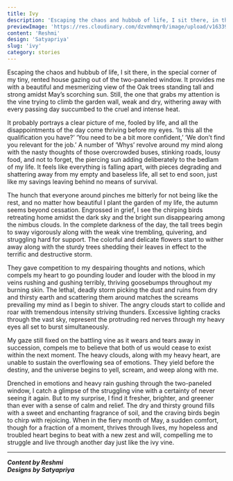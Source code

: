 ```yaml
---
title: Ivy
description: 'Escaping the chaos and hubbub of life, I sit there, in the special corner of my tiny, rented house gazing...'
previewImage: 'https://res.cloudinary.com/dzvmhmqr0/image/upload/v1633980307/Articles%20Cover%20Image/Ivy_ig9sbw.jpg'
content: 'Reshmi'
design: 'Satyapriya'
slug: 'ivy'
category: stories
---
```


Escaping the chaos and hubbub of life, I sit there, in the special corner of my tiny, rented house gazing out of the two-paneled window. It provides me with a beautiful and mesmerizing view of the Oak trees standing tall and strong amidst May’s scorching sun. Still, the one that grabs my attention is the vine trying to climb the garden wall, weak and dry, withering away with every passing day succumbed to the cruel and intense heat.

It probably portrays a clear picture of me, fooled by life, and all the disappointments of the day come thriving before my eyes. ‘Is this all the qualification you have?’ ‘You need to be a bit more confident,’ ‘We don’t find you relevant for the job.’ A number of ‘Whys’ revolve around my mind along with the nasty thoughts of those overcrowded buses, stinking roads, lousy food, and not to forget, the piercing sun adding deliberately to the bedlam of my life. It feels like everything is falling apart, with pieces degrading and shattering away from my empty and baseless life, all set to end soon, just like my savings leaving behind no means of survival.

The hunch that everyone around pinches me bitterly for not being like the rest, and no matter how beautiful I plant the garden of my life, the autumn seems beyond cessation. Engrossed in grief, I see the chirping birds retreating home amidst the dark sky and the bright sun disappearing among the nimbus clouds. In the complete darkness of the day, the tall trees begin to sway vigorously along with the weak vine trembling, quivering, and struggling hard for support. The colorful and delicate flowers start to wither away along with the sturdy trees shedding their leaves in effect to the terrific and destructive storm.

They gave competition to my despairing thoughts and notions, which compels my heart to go pounding louder and louder with the blood in my veins rushing and gushing terribly, thriving goosebumps throughout my burning skin. The lethal, deadly storm picking the dust and ruins from dry and thirsty earth and scattering them around matches the screams prevailing my mind as I begin to shiver. The angry clouds start to collide and roar with tremendous intensity striving thunders. Excessive lighting cracks through the vast sky, represent the protruding red nerves through my heavy eyes all set to burst simultaneously.

My gaze still fixed on the battling vine as it wears and tears away in succession, compels me to believe that both of us would cease to exist within the next moment. The heavy clouds, along with my heavy heart, are unable to sustain the overflowing sea of emotions. They yield before the destiny, and the universe begins to yell, scream, and weep along with me.

Drenched in emotions and heavy rain gushing through the two-paneled window, I catch a glimpse of the struggling vine with a certainty of never seeing it again. But to my surprise, I find it fresher, brighter, and greener than ever with a sense of calm and relief. The dry and thirsty ground fills with a sweet and enchanting fragrance of soil, and the craving birds begin to chirp with rejoicing. When in the fiery month of May, a sudden comfort, though for a fraction of a moment, thrives through lives, my hopeless and troubled heart begins to beat with a new zest and will, compelling me to struggle and live through another day just like the ivy vine.

---

**_Content by Reshmi_** <br>
**_Designs by Satyapriya_**
